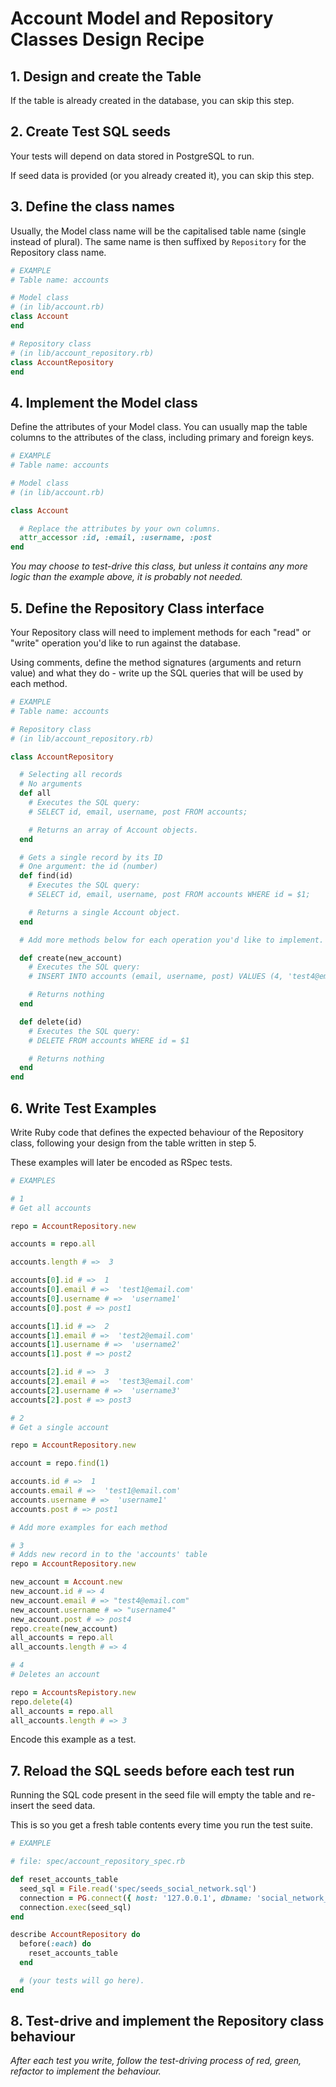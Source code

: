# Account Model and Repository Classes Design Recipe

## 1. Design and create the Table

If the table is already created in the database, you can skip this step.

## 2. Create Test SQL seeds

Your tests will depend on data stored in PostgreSQL to run.

If seed data is provided (or you already created it), you can skip this step.

## 3. Define the class names

Usually, the Model class name will be the capitalised table name (single instead of plural). The same name is then suffixed by `Repository` for the Repository class name.

```ruby
# EXAMPLE
# Table name: accounts

# Model class
# (in lib/account.rb)
class Account
end

# Repository class
# (in lib/account_repository.rb)
class AccountRepository
end
```

## 4. Implement the Model class

Define the attributes of your Model class. You can usually map the table columns to the attributes of the class, including primary and foreign keys.

```ruby
# EXAMPLE
# Table name: accounts

# Model class
# (in lib/account.rb)

class Account

  # Replace the attributes by your own columns.
  attr_accessor :id, :email, :username, :post 
end
```

*You may choose to test-drive this class, but unless it contains any more logic than the example above, it is probably not needed.*

## 5. Define the Repository Class interface

Your Repository class will need to implement methods for each "read" or "write" operation you'd like to run against the database.

Using comments, define the method signatures (arguments and return value) and what they do - write up the SQL queries that will be used by each method.

```ruby
# EXAMPLE
# Table name: accounts

# Repository class
# (in lib/account_repository.rb)

class AccountRepository

  # Selecting all records
  # No arguments
  def all
    # Executes the SQL query:
    # SELECT id, email, username, post FROM accounts;

    # Returns an array of Account objects.
  end

  # Gets a single record by its ID
  # One argument: the id (number)
  def find(id)
    # Executes the SQL query:
    # SELECT id, email, username, post FROM accounts WHERE id = $1;

    # Returns a single Account object.
  end

  # Add more methods below for each operation you'd like to implement.

  def create(new_account)
    # Executes the SQL query:
    # INSERT INTO accounts (email, username, post) VALUES (4, 'test4@email.com', 'username4', 'post4')

    # Returns nothing
  end

  def delete(id)
    # Executes the SQL query:
    # DELETE FROM accounts WHERE id = $1

    # Returns nothing
  end
end
```

## 6. Write Test Examples

Write Ruby code that defines the expected behaviour of the Repository class, following your design from the table written in step 5.

These examples will later be encoded as RSpec tests.

```ruby
# EXAMPLES

# 1
# Get all accounts

repo = AccountRepository.new

accounts = repo.all

accounts.length # =>  3

accounts[0].id # =>  1
accounts[0].email # =>  'test1@email.com'
accounts[0].username # =>  'username1'
accounts[0].post # => post1

accounts[1].id # =>  2
accounts[1].email # =>  'test2@email.com'
accounts[1].username # =>  'username2'
accounts[1].post # => post2

accounts[2].id # =>  3
accounts[2].email # =>  'test3@email.com'
accounts[2].username # =>  'username3'
accounts[2].post # => post3

# 2
# Get a single account

repo = AccountRepository.new

account = repo.find(1)

accounts.id # =>  1
accounts.email # =>  'test1@email.com'
accounts.username # =>  'username1'
accounts.post # => post1

# Add more examples for each method

# 3
# Adds new record in to the 'accounts' table
repo = AccountRepository.new

new_account = Account.new
new_account.id # => 4
new_account.email # => "test4@email.com"
new_account.username # => "username4"
new_account.post # => post4
repo.create(new_account)
all_accounts = repo.all
all_accounts.length # => 4

# 4
# Deletes an account

repo = AccountsRepistory.new
repo.delete(4)
all_accounts = repo.all
all_accounts.length # => 3


```

Encode this example as a test.

## 7. Reload the SQL seeds before each test run

Running the SQL code present in the seed file will empty the table and re-insert the seed data.

This is so you get a fresh table contents every time you run the test suite.

```ruby
# EXAMPLE

# file: spec/account_repository_spec.rb

def reset_accounts_table
  seed_sql = File.read('spec/seeds_social_network.sql')
  connection = PG.connect({ host: '127.0.0.1', dbname: 'social_network_test' })
  connection.exec(seed_sql)
end

describe AccountRepository do
  before(:each) do 
    reset_accounts_table
  end

  # (your tests will go here).
end
```

## 8. Test-drive and implement the Repository class behaviour

_After each test you write, follow the test-driving process of red, green, refactor to implement the behaviour._

